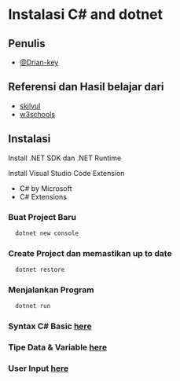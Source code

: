 # Instalasi C# and dotnet

## Penulis

- [@Drian-key](https://www.github.com/Drian-key)

## Referensi dan Hasil belajar dari

- [skilvul](https://skilvul.com/courses/csharp-dasar)
- [w3schools](https://www.w3schools.com/cs)

## Instalasi

Install .NET SDK dan .NET Runtime

Install Visual Studio Code Extension

- C# by Microsoft
- C# Extensions

### Buat Project Baru

```bash
  dotnet new console
```

### Create Project dan memastikan up to date

```bash
  dotnet restore
```

### Menjalankan Program

```bash
  dotnet run
```

### Syntax C# Basic [here](https://github.com/Drian-key/learn-csharp-dotnet/blob/main/basic-syntax/readme.md)

### Tipe Data & Variable [here](https://github.com/Drian-key/learn-csharp-dotnet/blob/main/tipe-data-dan-variable/readme.md)

### User Input [here](https://github.com/Drian-key/learn-csharp-dotnet/blob/main/user-input/readme.md)
